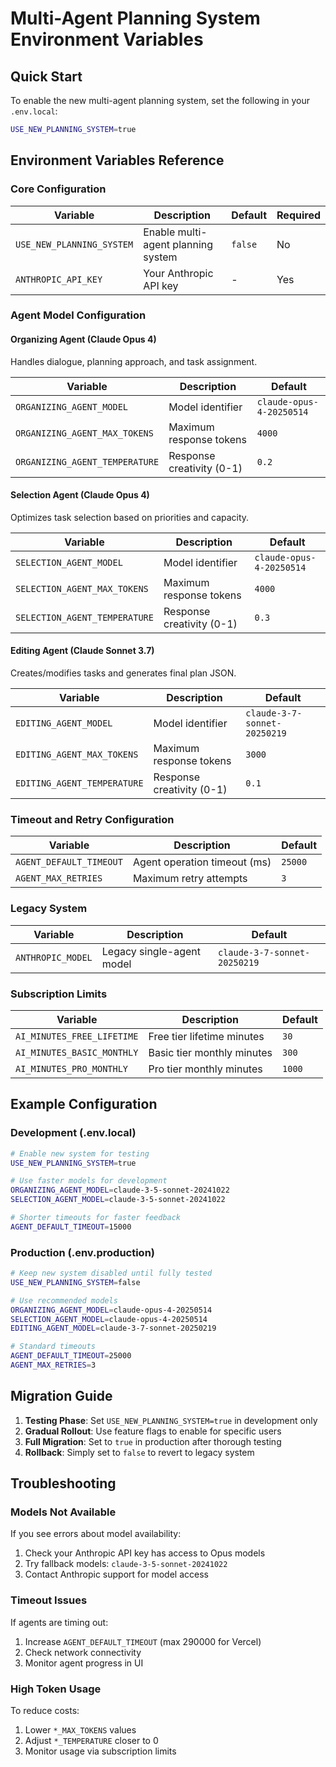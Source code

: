 # Multi-Agent Planning System Environment Variables

## Quick Start

To enable the new multi-agent planning system, set the following in your `.env.local`:

```bash
USE_NEW_PLANNING_SYSTEM=true
```

## Environment Variables Reference

### Core Configuration

| Variable | Description | Default | Required |
|----------|-------------|---------|----------|
| `USE_NEW_PLANNING_SYSTEM` | Enable multi-agent planning system | `false` | No |
| `ANTHROPIC_API_KEY` | Your Anthropic API key | - | Yes |

### Agent Model Configuration

#### Organizing Agent (Claude Opus 4)
Handles dialogue, planning approach, and task assignment.

| Variable | Description | Default |
|----------|-------------|---------|
| `ORGANIZING_AGENT_MODEL` | Model identifier | `claude-opus-4-20250514` |
| `ORGANIZING_AGENT_MAX_TOKENS` | Maximum response tokens | `4000` |
| `ORGANIZING_AGENT_TEMPERATURE` | Response creativity (0-1) | `0.2` |

#### Selection Agent (Claude Opus 4)
Optimizes task selection based on priorities and capacity.

| Variable | Description | Default |
|----------|-------------|---------|
| `SELECTION_AGENT_MODEL` | Model identifier | `claude-opus-4-20250514` |
| `SELECTION_AGENT_MAX_TOKENS` | Maximum response tokens | `4000` |
| `SELECTION_AGENT_TEMPERATURE` | Response creativity (0-1) | `0.3` |

#### Editing Agent (Claude Sonnet 3.7)
Creates/modifies tasks and generates final plan JSON.

| Variable | Description | Default |
|----------|-------------|---------|
| `EDITING_AGENT_MODEL` | Model identifier | `claude-3-7-sonnet-20250219` |
| `EDITING_AGENT_MAX_TOKENS` | Maximum response tokens | `3000` |
| `EDITING_AGENT_TEMPERATURE` | Response creativity (0-1) | `0.1` |

### Timeout and Retry Configuration

| Variable | Description | Default |
|----------|-------------|---------|
| `AGENT_DEFAULT_TIMEOUT` | Agent operation timeout (ms) | `25000` |
| `AGENT_MAX_RETRIES` | Maximum retry attempts | `3` |

### Legacy System

| Variable | Description | Default |
|----------|-------------|---------|
| `ANTHROPIC_MODEL` | Legacy single-agent model | `claude-3-7-sonnet-20250219` |

### Subscription Limits

| Variable | Description | Default |
|----------|-------------|---------|
| `AI_MINUTES_FREE_LIFETIME` | Free tier lifetime minutes | `30` |
| `AI_MINUTES_BASIC_MONTHLY` | Basic tier monthly minutes | `300` |
| `AI_MINUTES_PRO_MONTHLY` | Pro tier monthly minutes | `1000` |

## Example Configuration

### Development (.env.local)
```bash
# Enable new system for testing
USE_NEW_PLANNING_SYSTEM=true

# Use faster models for development
ORGANIZING_AGENT_MODEL=claude-3-5-sonnet-20241022
SELECTION_AGENT_MODEL=claude-3-5-sonnet-20241022

# Shorter timeouts for faster feedback
AGENT_DEFAULT_TIMEOUT=15000
```

### Production (.env.production)
```bash
# Keep new system disabled until fully tested
USE_NEW_PLANNING_SYSTEM=false

# Use recommended models
ORGANIZING_AGENT_MODEL=claude-opus-4-20250514
SELECTION_AGENT_MODEL=claude-opus-4-20250514
EDITING_AGENT_MODEL=claude-3-7-sonnet-20250219

# Standard timeouts
AGENT_DEFAULT_TIMEOUT=25000
AGENT_MAX_RETRIES=3
```

## Migration Guide

1. **Testing Phase**: Set `USE_NEW_PLANNING_SYSTEM=true` in development only
2. **Gradual Rollout**: Use feature flags to enable for specific users
3. **Full Migration**: Set to `true` in production after thorough testing
4. **Rollback**: Simply set to `false` to revert to legacy system

## Troubleshooting

### Models Not Available
If you see errors about model availability:
1. Check your Anthropic API key has access to Opus models
2. Try fallback models: `claude-3-5-sonnet-20241022`
3. Contact Anthropic support for model access

### Timeout Issues
If agents are timing out:
1. Increase `AGENT_DEFAULT_TIMEOUT` (max 290000 for Vercel)
2. Check network connectivity
3. Monitor agent progress in UI

### High Token Usage
To reduce costs:
1. Lower `*_MAX_TOKENS` values
2. Adjust `*_TEMPERATURE` closer to 0
3. Monitor usage via subscription limits